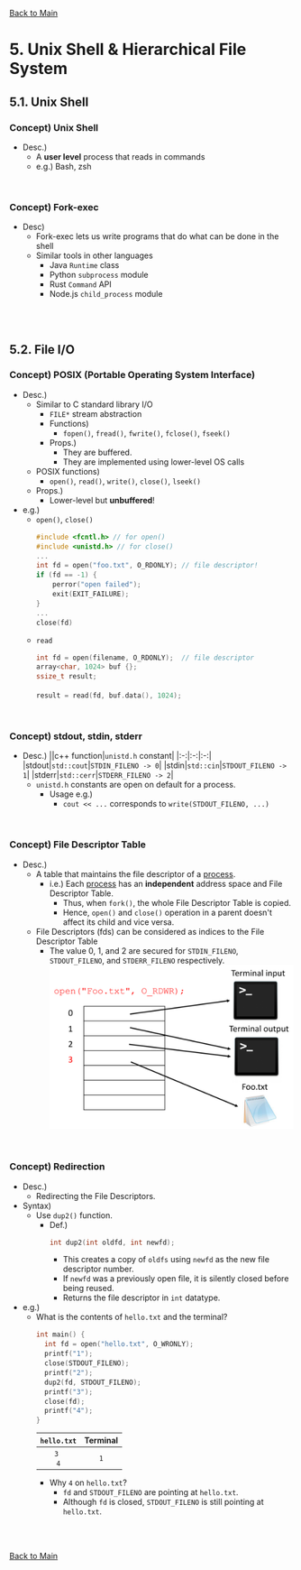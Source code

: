 [Back to Main](../main.md)

# 5. Unix Shell & Hierarchical File System

## 5.1. Unix Shell
### Concept) Unix Shell
- Desc.)
  - A **user level** process that reads in commands
  - e.g.) Bash, zsh

<br>

### Concept) Fork-exec
- Desc)
  - Fork-exec lets us write programs that do what can be done in the shell
  - Similar tools in other languages
    - Java `Runtime` class
    - Python `subprocess` module
    - Rust `Command` API
    - Node.js `child_process` module

<br><br>

## 5.2. File I/O
### Concept) POSIX (Portable Operating System Interface)
- Desc.)
  - Similar to C standard library I/O
    - `FILE*` stream abstraction
    - Functions)
      - `fopen()`, `fread()`, `fwrite()`, `fclose()`, `fseek()`
    - Props.)
      - They are buffered.
      - They are implemented using lower-level OS calls
  - POSIX functions)
    - `open()`, `read()`, `write()`, `close()`, `lseek()`
  - Props.)
    - Lower-level but **unbuffered**!
- e.g.)
  - `open()`, `close()`
    ```cpp
    #include <fcntl.h> // for open()
    #include <unistd.h> // for close()
    ...
    int fd = open("foo.txt", O_RDONLY); // file descriptor!
    if (fd == -1) {
        perror("open failed");
        exit(EXIT_FAILURE);
    }
    ...
    close(fd)
    ```
  - `read`
    ```cpp
    int fd = open(filename, O_RDONLY);  // file descriptor
    array<char, 1024> buf {};
    ssize_t result;

    result = read(fd, buf.data(), 1024);
    ```

<br>

### Concept) stdout, stdin, stderr
- Desc.)
  ||c++ function|`unistd.h` constant|
  |:-:|:-:|:-:|
  |stdout|`std::cout`|`STDIN_FILENO -> 0`|
  |stdin|`std::cin`|`STDOUT_FILENO -> 1`|
  |stderr|`std::cerr`|`STDERR_FILENO -> 2`|
  - `unistd.h` constants are open on default for a process.
    - Usage e.g.)
      - `cout << ...` corresponds to `write(STDOUT_FILENO, ...)`

<br>

### Concept) File Descriptor Table
- Desc.)
  - A table that maintains the file descriptor of a [process](04.md#concept-process).
    - i.e.) Each [process](04.md#concept-process) has an **independent** address space and File Descriptor Table.
      - Thus, when `fork()`, the whole File Descriptor Table is copied.
      - Hence, `open()` and `close()` operation in a parent doesn't affect its child and vice versa.
  - File Descriptors (fds) can be considered as indices to the File Descriptor Table
    - The value 0, 1, and 2 are secured for `STDIN_FILENO`, `STDOUT_FILENO`, and `STDERR_FILENO` respectively.
      ![](../images/05/001.png)

<br>

### Concept) Redirection
- Desc.)
  - Redirecting the File Descriptors.
- Syntax)
  - Use `dup2()` function.
    - Def.)
      ```cpp
      int dup2(int oldfd, int newfd);
      ```
      - This creates a copy of `oldfs` using `newfd` as the new file descriptor number.
      - If `newfd` was a previously open file, it is silently closed before being reused.
      - Returns the file descriptor in `int` datatype.
- e.g.) 
  - What is the contents of `hello.txt` and the terminal?
    ```cpp
    int main() {
      int fd = open("hello.txt", O_WRONLY);
      printf("1");
      close(STDOUT_FILENO);
      printf("2");
      dup2(fd, STDOUT_FILENO);
      printf("3");
      close(fd);
      printf("4");
    }
    ```
    |`hello.txt`|Terminal|
    |:-:|:-:|
    |<code>3 <br> 4 </code>|<code>1</code>|
    - Why `4` on `hello.txt`?
      - `fd` and `STDOUT_FILENO` are pointing at `hello.txt`. 
      - Although `fd` is closed, `STDOUT_FILENO` is still pointing at `hello.txt`.


<br><br>

[Back to Main](../main.md)